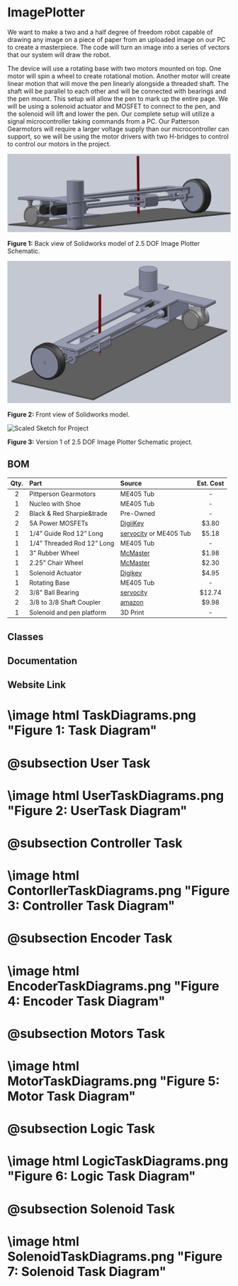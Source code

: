 # ImagePlotter
We want to make a two and a half degree of freedom robot capable of drawing any image on a piece of paper from an uploaded image on our PC to create a masterpiece. The code will turn an image into a series of vectors that our system will draw the robot.

The device will use a rotating base with two motors mounted on top. One motor will spin a wheel to create rotational motion. Another motor will create linear motion that will move the pen linearly alongside a threaded shaft. The shaft will be parallel to each other and will be connected with bearings and the pen mount. This setup will allow the pen to mark up the entire page. We will be using a solenoid actuator and MOSFET to connect to the pen, and the solenoid will lift and lower the pen. Our complete setup will utilize a signal microcontroller taking commands from a PC. Our Patterson Gearmotors will require a larger voltage supply than our microcontroller can support, so we will be using the motor drivers with two H-bridges to control to control our motors in the project. 

![Solidworks Model](SideView.png)

__Figure 1:__ Back view of Solidworks model of 2.5 DOF Image Plotter Schematic.


![Solidworks Model](OtherSideView.png)

__Figure 2:__ Front view of Solidworks model.


![Scaled Sketch for Project](https://user-images.githubusercontent.com/97563760/154212086-1d5e8bd8-d7ae-4cbe-9947-79c46431a7ba.png)

__Figure 3:__ Version 1 of 2.5 DOF Image Plotter Schematic project.

## BOM 
| Qty. | Part                  | Source                | Est. Cost | 
|:----:|:----------------------|:----------------------|:---------:|
|  2   | Pittperson Gearmotors     | ME405 Tub             |     -     |
|  1   | Nucleo with Shoe          | ME405 Tub             |     -     |
|  2   | Black & Red Sharpie&trade | Pre-Owned     |   -   |
|  2   | 5A Power MOSFETs          | [DigiiKey](https://www.digikey.com/en/products/detail/stmicroelectronics/STN3NF06L/654517?s=N4IgjCBcoLQBxVAYygMwIYBsDOBTANCAPZQDaIALAJwDsIAugL6OEBMZIAygCoByAzLwBiABgBsAGQaMgA)        |   $3.80   |
|  1   | 1/4” Guide Rod 12” Long | [servocity](https://www.servocity.com/0-375-3-8-x-12-00-stainless-steel-precision-shafting/) or ME405 Tub | $5.18 |
|  1   | 1/4” Threaded Rod 12” Long       | ME405 Tub | - |
|  1   | 3” Rubber Wheel       | [McMaster](https://www.mcmaster.com/wheels/wheels-4/rubber-wheels-7/) | $1.98 |
|  1   | 2.25” Chair Wheel       | [McMaster](https://www.mcmaster.com/24215T44/) | $2.30 |
|  1   | Solenoid Actuator        | [Digikey](https://www.digikey.com/en/products/detail/sparkfun-electronics/ROB-11015/6163694) | $4.95 |
|  1   | Rotating Base       | ME405 Tub | - |
|  2   | 3/8" Ball Bearing       | [servocity](https://www.servocity.com/3-8-bore-bottom-tapped-pillow-block/) | $12.74 |
|  2   | 3/8 to 3/8 Shaft Coupler       | [amazon](https://www.amazon.com/Stainless-Steel-Screw-Shaft-Coupler/dp/B00KVNACWC) | $9.98 |
|  1   | Solenoid and pen platform | 3D Print |- |


## Classes

## Documentation

## Website Link

#  \image html TaskDiagrams.png "Figure 1: Task Diagram" <br>
#  @subsection User Task
#  \image html UserTaskDiagrams.png "Figure 2: UserTask Diagram" <br>
#  @subsection Controller Task
#  \image html ContorllerTaskDiagrams.png "Figure 3: Controller Task Diagram" <br>
#  @subsection Encoder Task
#  \image html EncoderTaskDiagrams.png "Figure 4: Encoder Task Diagram" <br>
#  @subsection Motors Task
#  \image html MotorTaskDiagrams.png "Figure 5: Motor Task Diagram" <br>
#  @subsection Logic Task
#  \image html LogicTaskDiagrams.png "Figure 6: Logic Task Diagram" <br>
#  @subsection Solenoid Task
#  \image html SolenoidTaskDiagrams.png "Figure 7: Solenoid Task Diagram" <br>
